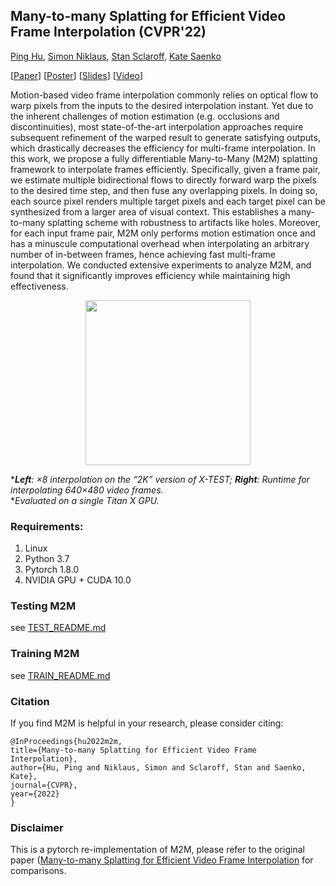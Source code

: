 ## Many-to-many Splatting for Efficient Video Frame Interpolation (CVPR'22)

[Ping Hu](http://cs-people.bu.edu/pinghu/), [Simon Niklaus](https://sniklaus.com/), [Stan Sclaroff](http://www.cs.bu.edu/fac/sclaroff/), [Kate Saenko](http://ai.bu.edu/ksaenko.html)


[[Paper](https://openaccess.thecvf.com/content/CVPR2022/papers/Hu_Many-to-Many_Splatting_for_Efficient_Video_Frame_Interpolation_CVPR_2022_paper.pdf)] [[Poster](https://cs-people.bu.edu/pinghu/M2M_files/poster.pdf)] [[Slides](https://cs-people.bu.edu/pinghu/M2M_files/slides.pdf)] [[Video](https://cs-people.bu.edu/pinghu/M2M_files/video.mp4)]


Motion-based video frame interpolation commonly relies on optical flow to warp pixels from the inputs to the desired interpolation instant. Yet due to the inherent challenges of motion estimation (e.g. occlusions and discontinuities), most state-of-the-art interpolation approaches require subsequent refinement of the warped result to generate satisfying outputs, which drastically decreases the efficiency for multi-frame interpolation. In this work, we propose a fully differentiable Many-to-Many (M2M) splatting framework to interpolate frames efficiently. Specifically, given a frame pair, we estimate multiple bidirectional flows to directly forward warp the pixels to the desired time step, and then fuse any overlapping pixels. In doing so, each source pixel renders multiple target pixels and each target pixel can be synthesized from a larger area of visual context. This establishes a many-to-many splatting scheme with robustness to artifacts like holes. Moreover, for each input frame pair, M2M only performs motion estimation once and has a minuscule computational overhead when interpolating an arbitrary number of in-between frames, hence achieving fast multi-frame interpolation. We conducted extensive experiments to analyze M2M, and found that it significantly improves efficiency while maintaining high effectiveness.

<p align="center"> 
    <a><img src="./image.png" height="264"/></a>        
</p>

****Left**: ×8 interpolation on the “2K” version of X-TEST; **Right**: Runtime for interpolating 640×480 video frames.*
<br>
**Evaluated on a single Titan X GPU.*


### Requirements:
1. Linux
2. Python 3.7
3. Pytorch 1.8.0
4. NVIDIA GPU + CUDA 10.0

### Testing M2M

see [TEST_README.md](./Test/README.md)

### Training M2M

see [TRAIN_README.md](./Train/README.md)

### Citation
If you find M2M is helpful in your research, please consider citing:

    @InProceedings{hu2022m2m,
    title={Many-to-many Splatting for Efficient Video Frame Interpolation},
    author={Hu, Ping and Niklaus, Simon and Sclaroff, Stan and Saenko, Kate},
    journal={CVPR},
    year={2022}
    }

### Disclaimer

This is a pytorch re-implementation of M2M, please refer to the original paper ([Many-to-many Splatting for Efficient Video Frame Interpolation](https://arxiv.org/pdf/2204.03513.pdf](https://openaccess.thecvf.com/content/CVPR2022/papers/Hu_Many-to-Many_Splatting_for_Efficient_Video_Frame_Interpolation_CVPR_2022_paper.pdf)) for comparisons.



